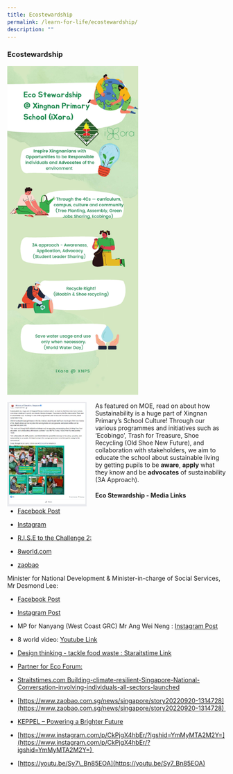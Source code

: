 ```yaml
---
title: Ecostewardship
permalink: /learn-for-life/ecostewardship/
description: ""
---
```

### Ecostewardship

<img src="/images/eco1.png" style="width:60%">

<img src="/images/eco2.png" style="width:183px;height:240px;margin-right:20px;" align = "left"> As featured on MOE, read on about how Sustainability is a huge part of Xingnan Primary’s School Culture! Through our various programmes and initiatives such as ‘Ecobingo’, Trash for Treasure, Shoe Recycling (Old Shoe New Future), and collaboration with stakeholders, we aim to educate the school about sustainable living by getting pupils to be **aware**, **apply** what they know and be **advocates** of sustainability (3A Approach).  

#### Eco Stewardship - Media Links

* [Facebook Post](https://www.facebook.com/moesingapore/posts/344138041082688)

* [Instagram](https://www.instagram.com/p/CcKBZkGJOUG/)

* [R.I.S.E to the Challenge 2:](https://www.straitstimes.com/singapore/environment/new-edition-of-programme-on-sea-level-rise-to-benefit-over-600000-students-by-2024) 

* [8world.com](https://www.8world.com/singapore/climate-change-rise-challenge-1896406) 

* [zaobao](https://www.zaobao.com.sg/realtime/singapore/story20220822-1305359)

Minister for National Development & Minister-in-charge of Social Services, Mr Desmond Lee: 

* [Facebook Post](https://www.facebook.com/100044406667199/posts/pfbid0S16PJgfSacFRy416huKDrNyznsBuRFN6roRsqeRCBRTZpjZyPfp4z2rD2zKr2s8Bl/?sfnsn=mo) 
 
* [Instagram Post ](https://www.instagram.com/p/ChkQRzrvgvP/?igshid=YmMyMTA2M2Y%3D)

* MP for Nanyang (West Coast GRC) Mr Ang Wei Neng : [Instagram Post](https://www.instagram.com/p/Chjxp5hu9xK/?igshid=YmMyMTA2M2Y=) 
 
* 8 world video: 
 [Youtube Link](https://youtu.be/oOTA7q72deY) 

* [Design thinking - tackle food waste : Staraitstime Link](https://www.straitstimes.com/singapore/community/new-design-thinking-programme-gets-young-students-to-tackle-food-waste-climate-change )
 
* [Partner for Eco Forum:](https://www.mse.gov.sg/resource-room/category/2022-09-19-media-release-on-partners-for-the-environment-forum-2022) 
 
* [Straitstimes.com Building-climate-resilient-Singapore-National-Conversation-involving-individuals-all-sectors-launched](https://www.straitstimes.com/singapore/building-climate-resilient-spore-national-conversation-involving-individuals-all-sectors-launched) 

* [https://www.zaobao.com.sg/news/singapore/story20220920-1314728](https://www.zaobao.com.sg/news/singapore/story20220920-1314728) 
 
* [KEPPEL – Powering a Brighter Future](https://www.straitstimes.com/singapore/environment/keppel-electric-practical-ways-to-cut-their-carbon-footprint-how-the-young-are-learning-to-play-an-active-role-in-climate-action?utm_source=outbrain&utm_medium=dc-outbrain-sponsored&utm_campaign=apx65428_509476&dicbo=v1-7ef2ad8386f6ec2f024b1049b052ef09-009e7629b02eead22e21666f297926b693-ge4tcmbrmm3tqljsmfsdkljugzsdqllbgazdklleg5qtsyldgfrgcnjzmy) 

* [https://www.instagram.com/p/CkPjgX4hbEr/?igshid=YmMyMTA2M2Y=](https://www.instagram.com/p/CkPjgX4hbEr/?igshid=YmMyMTA2M2Y=) 
   
* [https://youtu.be/Sy7\_Bn85EOA](https://youtu.be/Sy7_Bn85EOA)